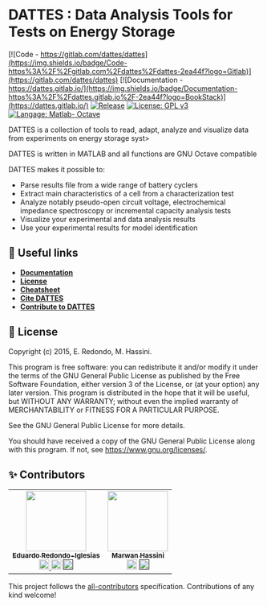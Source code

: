  #  DATTES : **D**ata **A**nalysis **T**ools for **T**ests on **E**nergy **S**torage  
[![Code - https://gitlab.com/dattes/dattes](https://img.shields.io/badge/Code-https%3A%2F%2Fgitlab.com%2Fdattes%2Fdattes-2ea44f?logo=Gitlab)](https://gitlab.com/dattes/dattes)
[![Documentation - https://dattes.gitlab.io/](https://img.shields.io/badge/Documentation-https%3A%2F%2Fdattes.gitlab.io%2F-2ea44f?logo=BookStack)](https://dattes.gitlab.io/)
[![Release](https://img.shields.io/badge/dynamic/json?color=yellow&label=Release&prefix=PREFIX&query=%24.DATA.SUBDATA&suffix=SUFFIX&url=https%3A%2F%2Fgitlab.com%2Fdattes%2Fdattes%2F-%2Freleases)](https://gitlab.com/dattes/dattes/-/releases)
[![License: GPL v3](https://img.shields.io/badge/License-GPLv3-blue.svg)](https://www.gnu.org/licenses/gpl-3.0)
[![Langage: Matlab- Octave](https://img.shields.io/badge/Made%20with-Matlab_Octave-orange)](https://www.gnu.org/software/octave/index)

DATTES is a collection of tools to read, adapt, analyze and visualize data from experiments on energy storage  syst>

DATTES is written in MATLAB and all functions are GNU Octave compatible

DATTES makes it possible to:
- Parse results file from a wide range of battery cyclers
- Extract main characteristics of a cell from a characterization test
- Analyze notably pseudo-open circuit voltage, electrochemical impedance spectroscopy or incremental capacity analysis tests
- Visualize your experimental and data analysis results
- Use your experimental results for model identification



## :link: Useful links
- [**Documentation**](https://dattes.gitlab.io/)
- [**License**](https://gitlab.com/dattes/dattes/-/blob/main/LICENSE)
- [**Cheatsheet**](https://dattes.gitlab.io/cheatsheet/DATTES_cheatsheet.pdf)
- [**Cite DATTES**](https://dattes.gitlab.io/page/citation/)
- [**Contribute to DATTES**](https://dattes.gitlab.io/page/contribute/)

## :scroll: License

Copyright (c) 2015, E. Redondo, M. Hassini.

This program is free software: you can redistribute it and/or modify it under the terms of the GNU General Public License as published by the Free Software Foundation, either version 3 of the License, or (at your option) any later version. This program is distributed in the hope that it will be useful, but WITHOUT ANY WARRANTY; without even the implied warranty of MERCHANTABILITY or FITNESS FOR A PARTICULAR PURPOSE.

See the GNU General Public License for more details.

You should have received a copy of the GNU General Public License along with this program. If not, see <https://www.gnu.org/licenses/>.


## :sparkles: Contributors

<!-- ALL-CONTRIBUTORS-LIST:START - Do not remove or modify this section -->
<!-- prettier-ignore-start -->
<!-- markdownlint-disable -->
<table>
  <tr>
    <td align="center">
    <a href="https://cv.archives-ouvertes.fr/redondo">
    <img src="https://cv.archives-ouvertes.fr/photo/326135" height="120px;" alt=""/>
    <br /><sub><b>Eduardo Redondo-Iglesias</b></sub></a><br />
    <a href="Created DATTES" title="Created DATTES"> <img class="emoji" alt="nrain" src="https://github.githubassets.com/images/icons/emoji/unicode/1f9e0.png?v8" width="20" height="20"> </a>
    <a href="Codes" title="Codes"><img class="emoji" alt="computer" src="https://github.githubassets.com/images/icons/emoji/unicode/1f4bb.png" width="20" height="20"></a> 
    <a href="" title="Make documentation"><img class="emoji" alt="book" src="https://github.githubassets.com/images/icons/emoji/unicode/1f4d6.png" width="20" height="20"></a> 
    </td>
    <td align="center">
    <a href="https://marwan-hassini.gitlab.io/marwan/">
    <img src="https://cv.archives-ouvertes.fr/photo/882114" height="120px;" alt=""/>
    <br /><sub><b>Marwan Hassini</b></sub></a><br />
    <a href="Codes" title="Codes"><img class="emoji" alt="computer" src="https://github.githubassets.com/images/icons/emoji/unicode/1f4bb.png" width="20" height="20"></a> 
    <a href="" title="Make documentation"><img class="emoji" alt="book" src="https://github.githubassets.com/images/icons/emoji/unicode/1f4d6.png" width="20" height="20"></a> 
    </td>
  </tr>
</table>

<!-- markdownlint-restore -->
<!-- prettier-ignore-end -->

<!-- ALL-CONTRIBUTORS-LIST:END -->
<!-- A complete list of emoji may be found here : https://datasette-graphql-demo.datasette.io/github/emojis  -->
This project follows the [all-contributors](https://github.com/all-contributors/all-contributors) specification. Contributions of any kind welcome!


